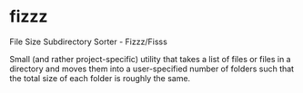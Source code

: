 fizzz
=====

File Size Subdirectory Sorter - Fizzz/Fisss

Small (and rather project-specific) utility that takes a list of files or files in a directory and moves them into a user-specified number of folders such that the total size of each folder is roughly the same.
